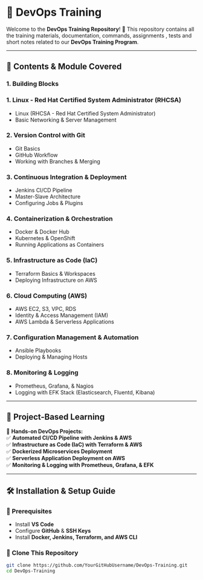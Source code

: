 # 🚀 DevOps Training   

Welcome to the **DevOps Training Repository**! 🎯 This repository contains all the training materials, documentation, commands, assignments , tests and short notes related to our **DevOps Training Program**.  

---

## 📌 **Contents & Module Covered**  

### **1️. Building Blocks**  
### **1. Linux - Red Hat Certified System Administrator (RHCSA)** 
- Linux (RHCSA - Red Hat Certified System Administrator)  
- Basic Networking & Server Management  

### **2️. Version Control with Git**  
- Git Basics  
- GitHub Workflow  
- Working with Branches & Merging  

### **3️. Continuous Integration & Deployment**  
- Jenkins CI/CD Pipeline  
- Master-Slave Architecture  
- Configuring Jobs & Plugins  

### **4️. Containerization & Orchestration**  
- Docker & Docker Hub  
- Kubernetes & OpenShift  
- Running Applications as Containers  

### **5️. Infrastructure as Code (IaC)**  
- Terraform Basics & Workspaces  
- Deploying Infrastructure on AWS  

### **6️. Cloud Computing (AWS)**  
- AWS EC2, S3, VPC, RDS  
- Identity & Access Management (IAM)  
- AWS Lambda & Serverless Applications  

### **7️. Configuration Management & Automation**  
- Ansible Playbooks  
- Deploying & Managing Hosts  

### **8️. Monitoring & Logging**  
- Prometheus, Grafana, & Nagios  
- Logging with EFK Stack (Elasticsearch, Fluentd, Kibana)  

---

## 📂 **Project-Based Learning**  
🚀 **Hands-on DevOps Projects:**  
✅ **Automated CI/CD Pipeline with Jenkins & AWS**  
✅ **Infrastructure as Code (IaC) with Terraform & AWS**  
✅ **Dockerized Microservices Deployment**  
✅ **Serverless Application Deployment on AWS**  
✅ **Monitoring & Logging with Prometheus, Grafana, & EFK**  

---

## 🛠 **Installation & Setup Guide**  
### **🔹 Prerequisites**  
- Install **VS Code**  
- Configure **GitHub** & **SSH Keys**  
- Install **Docker, Jenkins, Terraform, and AWS CLI**  

### **🔹 Clone This Repository**  
```sh
git clone https://github.com/YourGitHubUsername/DevOps-Training.git
cd DevOps-Training
